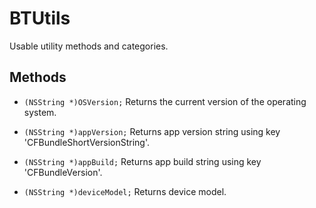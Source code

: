 BTUtils
=======

Usable utility methods and categories.


## Methods
+ `(NSString *)OSVersion;`
Returns the current version of the operating system.

+ `(NSString *)appVersion;`
Returns app version string using key 'CFBundleShortVersionString'.

+ `(NSString *)appBuild;`
Returns app build string using key 'CFBundleVersion'.

+ `(NSString *)deviceModel;`
Returns device model.

